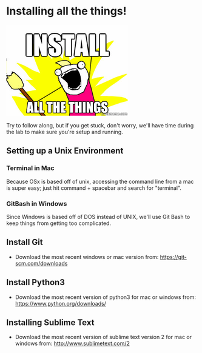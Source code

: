 # Installing all the things!

![](./pics/install_all_things.jpg?raw=true)

Try to follow along, but if you get stuck, don't worry, we'll have time during the lab to make sure you're setup and running.

## Setting up a Unix Environment
### Terminal in Mac
Because OSx is based off of unix, accessing the command line from a mac is super easy; just hit command + spacebar and search for "terminal". 

### GitBash in Windows
Since Windows is based off of DOS instead of UNIX, we'll use Git Bash to keep things from getting too complicated.

## Install Git

- Download the most recent windows or mac version from: 
https://git-scm.com/downloads

## Install Python3
- Download the most recent version of python3 for mac or windows from: https://www.python.org/downloads/

## Installing Sublime Text
- Download the most recent version of sublime text version 2 for mac or windows from:
http://www.sublimetext.com/2
